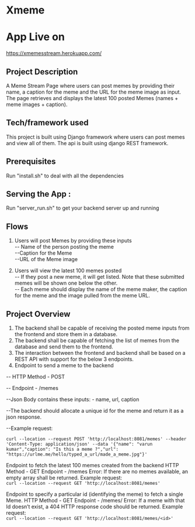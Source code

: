 # Xmeme

# App Live on
https://xmemesstream.herokuapp.com/

## Project Description
A Meme Stream Page where users can post memes by providing their name, a caption for the meme and the URL for the meme image as input. The page retrieves and displays the latest 100 posted Memes (names + meme images + caption).

## Tech/framework used
This project is built using Django framework where users can post memes and view all of them. The api is built using django REST framework.

## Prerequisites
Run "install.sh" to deal with all the dependencies

## Serving the App : 
Run "server_run.sh" to get your backend server up and running

## Flows
1. Users will post Memes by providing these inputs<br />
   -- Name of the person posting the meme<br />
   --Caption for the Meme<br />
   --URL of the Meme image

2. Users will view the latest 100 memes posted<br />
  -- If they post a new meme, it will get listed. Note that these submitted memes will be shown one below the other.<br />
  -- Each meme should display the name of the meme maker, the caption for the meme and the image pulled from the meme URL.<br />
  
##  Project Overview
1. The backend shall be capable of receiving the posted meme inputs from the frontend and store them in a database.
2. The backend shall be capable of fetching the list of memes from the database and send them to the frontend.
3. The interaction between the frontend and backend shall be based on a REST API with support for the below 3 endpoints.
4. Endpoint to send a meme to the backend

  -- HTTP Method - POST

  -- Endpoint - /memes

  --Json Body contains these inputs:
    - name, url, caption

  --The backend should allocate a unique id for the meme and return it as a json response.

  --Example request:
  
  `curl --location --request POST 'http://localhost:8081/memes' --header 'Content-Type: application/json' --data '{"name": "varun kumar","caption": "Is this a meme ?","url":     "https://urlme.me/hello/typed_a_url/made_a_meme.jpg"}'`

Endpoint to fetch the latest 100 memes created from the backend
HTTP Method - GET
Endpoint - /memes
Error:
If there are no memes available, an empty array shall be returned.
Example request: <br />
`curl --location --request GET 'http://localhost:8081/memes'`


Endpoint to specify a particular id (identifying the meme) to fetch a single Meme.
HTTP Method - GET
Endpoint - /memes/<id>
Error:
If a meme with that Id doesn’t exist, a 404 HTTP response code should be returned.
Example request:<br />
`curl --location --request GET 'http://localhost:8081/memes/<id>'`
